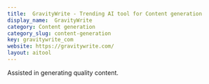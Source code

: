 ```yaml
---
title:  GravityWrite - Trending AI tool for Content generation
display_name:  GravityWrite
category: Content generation
category_slug: content-generation
key: gravitywrite_com
website: https://gravitywrite.com/
layout: aitool
---
```


Assisted in generating quality content.
